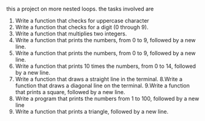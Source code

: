 this a project on more nested loops. the tasks involved are
1. Write a function that checks for uppercase character
2. Write a function that checks for a digit (0 through 9).
3. Write a function that multiplies two integers.
4. Write a function that prints the numbers, from 0 to 9, followed by a new line.
5. Write a function that prints the numbers, from 0 to 9, followed by a new line.
6. Write a function that prints 10 times the numbers, from 0 to 14, followed by a new line.
7. Write a function that draws a straight line in the terminal.
8.Write a function that draws a diagonal line on the terminal.
9.Write a function that prints a square, followed by a new line.
10. Write a program that prints the numbers from 1 to 100, followed by a new line
11. Write a function that prints a triangle, followed by a new line.
